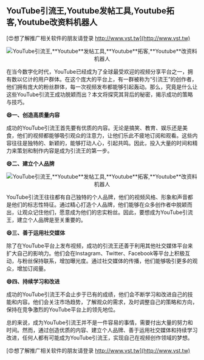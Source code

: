 ## **YouTube引流王,**Youtube**发帖工具,**Youtube**拓客,**Youtube**改资料机器人**

[😍想了解推广相关软件的朋友请登录 http://www.vst.tw](http://www.vst.tw)

 <center><img src="https://vst.tw/MP4/tuiguang/png/4.png" alt="YouTube引流王,**Youtube**发帖工具,**Youtube**拓客,**Youtube**改资料机器人"></center>

在当今数字化时代，YouTube已经成为了全球最受欢迎的视频分享平台之一，拥有数以亿计的用户群体。在这个庞大的平台上，有一群被称为“引流王”的创作者，他们拥有庞大的粉丝群体，每一次视频发布都能够引起轰动。那么，究竟是什么让这些YouTube引流王成功脱颖而出？本文将探究其背后的秘密，揭示成功的策略与技巧。

**😄一、创造高质量内容**

成功的YouTube引流王首先要有优质的内容。无论是搞笑、教育、娱乐还是美食，他们的视频都能够吸引观众的注意力，让他们乐此不疲地订阅和观看。这些内容往往是独特的、新颖的，能够打动人心，引起共鸣。因此，投入大量的时间和精力来策划和制作内容是成为引流王的第一步。

**😄二、建立个人品牌**

 <center><img src="https://vst.tw/MP4/tuiguang/png/1.png" alt="YouTube引流王,**Youtube**发帖工具,**Youtube**拓客,**Youtube**改资料机器人"></center>

YouTube引流王往往都有自己独特的个人品牌，他们的视频风格、形象和声音都是他们的标志性特征。通过精心打造个人品牌，他们能够在众多创作者中脱颖而出，让观众记住他们，愿意成为他们的忠实粉丝。因此，要想成为YouTube引流王，建立个人品牌是至关重要的。

**😄三、善于运用社交媒体**

除了在YouTube平台上发布视频，成功的引流王还善于利用其他社交媒体平台来扩大自己的影响力。他们会在Instagram、Twitter、Facebook等平台上积极互动，与粉丝保持联系，增加曝光度。通过社交媒体的传播，他们能够吸引更多的观众，增加订阅量。

**😄四、持续学习和改进**

成功的YouTube引流王不会止步于已有的成绩，他们会不断学习和改进自己的技能和内容。他们会关注市场趋势，了解观众的需求，及时调整自己的策略和方向，保持在竞争激烈的YouTube平台上的领先地位。

总的来说，成为YouTube引流王并不是一件容易的事情，需要付出大量的努力和时间。然而，通过创造优质的内容、建立个人品牌、善于运用社交媒体和持续学习改进，任何人都有可能成为YouTube引流王，实现自己在视频创作领域的梦想。

[😍想了解推广相关软件的朋友请登录 http://www.vst.tw](http://www.vst.tw)



